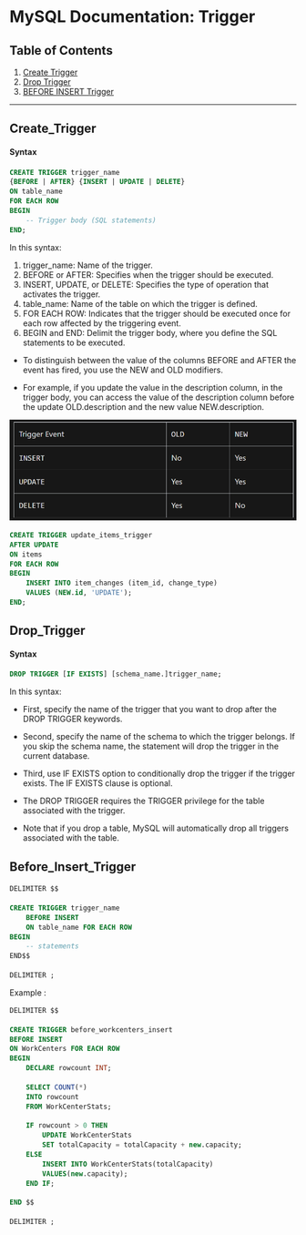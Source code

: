 # MySQL Documentation: Trigger

## Table of Contents
1. [Create Trigger](#create_trigger)
2. [Drop Trigger](#drop_trigger)
2. [BEFORE INSERT Trigger](#before_insert_trigger)
---
## Create_Trigger

#### Syntax

```sql
CREATE TRIGGER trigger_name
{BEFORE | AFTER} {INSERT | UPDATE | DELETE}
ON table_name
FOR EACH ROW
BEGIN
    -- Trigger body (SQL statements)
END;
```

In this syntax:

1. trigger_name: Name of the trigger.
2. BEFORE or AFTER: Specifies when the trigger should be executed.
3. INSERT, UPDATE, or DELETE: Specifies the type of operation that activates the trigger.
4. table_name: Name of the table on which the trigger is defined.
5. FOR EACH ROW: Indicates that the trigger should be executed once for each row affected by the triggering event.
6. BEGIN and END: Delimit the trigger body, where you define the SQL statements to be executed.

- To distinguish between the value of the columns BEFORE and AFTER the event has fired, you use the NEW and OLD modifiers.

- For example, if you update the value in the description column, in the trigger body, you can access the value of the description column before the update OLD.description and the new value NEW.description.

![alt text](image.png)

```sql
CREATE TRIGGER update_items_trigger
AFTER UPDATE
ON items
FOR EACH ROW
BEGIN
    INSERT INTO item_changes (item_id, change_type)
    VALUES (NEW.id, 'UPDATE');
END;

```

## Drop_Trigger

#### Syntax

```sql
DROP TRIGGER [IF EXISTS] [schema_name.]trigger_name;

```

In this syntax:
- First, specify the name of the trigger that you want to drop after the DROP TRIGGER keywords.
- Second, specify the name of the schema to which the trigger belongs. If you skip the schema name, the statement will drop the trigger in the current database.
- Third, use IF EXISTS option to conditionally drop the trigger if the trigger exists. The IF EXISTS clause is optional.

- The DROP TRIGGER requires the TRIGGER privilege for the table associated with the trigger.

- Note that if you drop a table, MySQL will automatically drop all triggers associated with the table.


## Before_Insert_Trigger

```sql
DELIMITER $$

CREATE TRIGGER trigger_name
    BEFORE INSERT
    ON table_name FOR EACH ROW
BEGIN
    -- statements
END$$    

DELIMITER ;

```

Example : 

```sql
DELIMITER $$

CREATE TRIGGER before_workcenters_insert
BEFORE INSERT
ON WorkCenters FOR EACH ROW
BEGIN
    DECLARE rowcount INT;
    
    SELECT COUNT(*) 
    INTO rowcount
    FROM WorkCenterStats;
    
    IF rowcount > 0 THEN
        UPDATE WorkCenterStats
        SET totalCapacity = totalCapacity + new.capacity;
    ELSE
        INSERT INTO WorkCenterStats(totalCapacity)
        VALUES(new.capacity);
    END IF; 

END $$

DELIMITER ;

```
